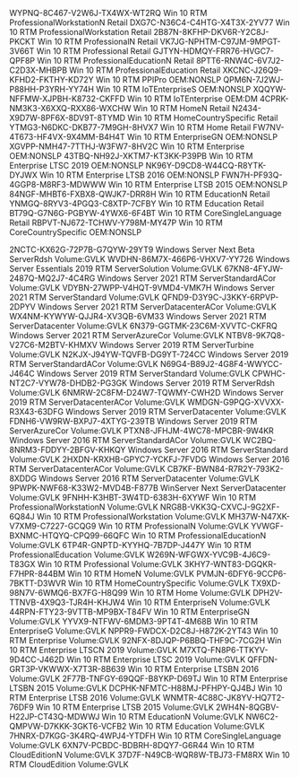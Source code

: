 WYPNQ-8C467-V2W6J-TX4WX-WT2RQ	Win 10 RTM ProfessionalWorkstationN Retail
DXG7C-N36C4-C4HTG-X4T3X-2YV77	Win 10 RTM ProfessionalWorkstation Retail
2B87N-8KFHP-DKV6R-Y2C8J-PKCKT	Win 10 RTM ProfessionalN Retail
VK7JG-NPHTM-C97JM-9MPGT-3V66T	Win 10 RTM Professional Retail
GJTYN-HDMQY-FRR76-HVGC7-QPF8P	Win 10 RTM ProfessionalEducationN Retail
8PTT6-RNW4C-6V7J2-C2D3X-MHBPB	Win 10 RTM ProfessionalEducation Retail
XKCNC-J26Q9-KFHD2-FKTHY-KD72Y	Win 10 RTM PPIPro OEM:NONSLP
QPM6N-7J2WJ-P88HH-P3YRH-YY74H	Win 10 RTM IoTEnterpriseS OEM:NONSLP
XQQYW-NFFMW-XJPBH-K8732-CKFFD	Win 10 RTM IoTEnterprise OEM:DM
4CPRK-NM3K3-X6XXQ-RXX86-WXCHW	Win 10 RTM HomeN Retail
N2434-X9D7W-8PF6X-8DV9T-8TYMD	Win 10 RTM HomeCountrySpecific Retail
YTMG3-N6DKC-DKB77-7M9GH-8HVX7	Win 10 RTM Home Retail
FW7NV-4T673-HF4VX-9X4MM-B4H4T	Win 10 RTM EnterpriseGN OEM:NONSLP
XGVPP-NMH47-7TTHJ-W3FW7-8HV2C	Win 10 RTM Enterprise OEM:NONSLP
43TBQ-NH92J-XKTM7-KT3KK-P39PB	Win 10 RTM Enterprise LTSC 2019 OEM:NONSLP
NK96Y-D9CD8-W44CQ-R8YTK-DYJWX	Win 10 RTM Enterprise LTSB 2016 OEM:NONSLP
FWN7H-PF93Q-4GGP8-M8RF3-MDWWW	Win 10 RTM Enterprise LTSB 2015 OEM:NONSLP
84NGF-MHBT6-FXBX8-QWJK7-DRR8H	Win 10 RTM EducationN Retail
YNMGQ-8RYV3-4PGQ3-C8XTP-7CFBY	Win 10 RTM Education Retail
BT79Q-G7N6G-PGBYW-4YWX6-6F4BT	Win 10 RTM CoreSingleLanguage Retail
RBPVT-NJ672-TCHWV-Y798M-MY47P	Win 10 RTM CoreCountrySpecific OEM:NONSLP

2NCTC-KX62G-72P7B-G7QYW-29YT9	Windows Server Next Beta ServerRdsh Volume:GVLK
WVDHN-86M7X-466P6-VHXV7-YY726	Windows Server Essentials 2019 RTM ServerSolution Volume:GVLK
67KN8-4FYJW-2487Q-MQ2J7-4C4RG	Windows Server 2021 RTM ServerStandardACor Volume:GVLK
VDYBN-27WPP-V4HQT-9VMD4-VMK7H	Windows Server 2021 RTM ServerStandard Volume:GVLK
QFND9-D3Y9C-J3KKY-6RPVP-2DPYV	Windows Server 2021 RTM ServerDatacenterACor Volume:GVLK
WX4NM-KYWYW-QJJR4-XV3QB-6VM33	Windows Server 2021 RTM ServerDatacenter Volume:GVLK
6N379-GGTMK-23C6M-XVVTC-CKFRQ	Windows Server 2021 RTM ServerAzureCor Volume:GVLK
NTBV8-9K7Q8-V27C6-M2BTV-KHMXV	Windows Server 2019 RTM ServerTurbine Volume:GVLK
N2KJX-J94YW-TQVFB-DG9YT-724CC	Windows Server 2019 RTM ServerStandardACor Volume:GVLK
N69G4-B89J2-4G8F4-WWYCC-J464C	Windows Server 2019 RTM ServerStandard Volume:GVLK
CPWHC-NT2C7-VYW78-DHDB2-PG3GK	Windows Server 2019 RTM ServerRdsh Volume:GVLK
6NMRW-2C8FM-D24W7-TQWMY-CWH2D	Windows Server 2019 RTM ServerDatacenterACor Volume:GVLK
WMDGN-G9PQG-XVVXX-R3X43-63DFG	Windows Server 2019 RTM ServerDatacenter Volume:GVLK
FDNH6-VW9RW-BXPJ7-4XTYG-239TB	Windows Server 2019 RTM ServerAzureCor Volume:GVLK
PTXN8-JFHJM-4WC78-MPCBR-9W4KR	Windows Server 2016 RTM ServerStandardACor Volume:GVLK
WC2BQ-8NRM3-FDDYY-2BFGV-KHKQY	Windows Server 2016 RTM ServerStandard Volume:GVLK
2HXDN-KRXHB-GPYC7-YCKFJ-7FVDG	Windows Server 2016 RTM ServerDatacenterACor Volume:GVLK
CB7KF-BWN84-R7R2Y-793K2-8XDDG	Windows Server 2016 RTM ServerDatacenter Volume:GVLK
9PWPK-NWF68-K33W2-MVD4B-F877B	WinServer Next ServerDatacenter Volume:GVLK
9FNHH-K3HBT-3W4TD-6383H-6XYWF	Win 10 RTM ProfessionalWorkstationN Volume:GVLK
NRG8B-VKK3Q-CXVCJ-9G2XF-6Q84J	Win 10 RTM ProfessionalWorkstation Volume:GVLK
MH37W-N47XK-V7XM9-C7227-GCQG9	Win 10 RTM ProfessionalN Volume:GVLK
YVWGF-BXNMC-HTQYQ-CPQ99-66QFC	Win 10 RTM ProfessionalEducationN Volume:GVLK
6TP4R-GNPTD-KYYHQ-7B7DP-J447Y	Win 10 RTM ProfessionalEducation Volume:GVLK
W269N-WFGWX-YVC9B-4J6C9-T83GX	Win 10 RTM Professional Volume:GVLK
3KHY7-WNT83-DGQKR-F7HPR-844BM	Win 10 RTM HomeN Volume:GVLK
PVMJN-6DFY6-9CCP6-7BKTT-D3WVR	Win 10 RTM HomeCountrySpecific Volume:GVLK
TX9XD-98N7V-6WMQ6-BX7FG-H8Q99	Win 10 RTM Home Volume:GVLK
DPH2V-TTNVB-4X9Q3-TJR4H-KHJW4	Win 10 RTM EnterpriseN Volume:GVLK
44RPN-FTY23-9VTTB-MP9BX-T84FV	Win 10 RTM EnterpriseGN Volume:GVLK
YYVX9-NTFWV-6MDM3-9PT4T-4M68B	Win 10 RTM EnterpriseG Volume:GVLK
NPPR9-FWDCX-D2C8J-H872K-2YT43	Win 10 RTM Enterprise Volume:GVLK
92NFX-8DJQP-P6BBQ-THF9C-7CG2H	Win 10 RTM Enterprise LTSCN 2019 Volume:GVLK
M7XTQ-FN8P6-TTKYV-9D4CC-J462D	Win 10 RTM Enterprise LTSC 2019 Volume:GVLK
QFFDN-GRT3P-VKWWX-X7T3R-8B639	Win 10 RTM Enterprise LTSBN 2016 Volume:GVLK
2F77B-TNFGY-69QQF-B8YKP-D69TJ	Win 10 RTM Enterprise LTSBN 2015 Volume:GVLK
DCPHK-NFMTC-H88MJ-PFHPY-QJ4BJ	Win 10 RTM Enterprise LTSB 2016 Volume:GVLK
WNMTR-4C88C-JK8YV-HQ7T2-76DF9	Win 10 RTM Enterprise LTSB 2015 Volume:GVLK
2WH4N-8QGBV-H22JP-CT43Q-MDWWJ	Win 10 RTM EducationN Volume:GVLK
NW6C2-QMPVW-D7KKK-3GKT6-VCFB2	Win 10 RTM Education Volume:GVLK
7HNRX-D7KGG-3K4RQ-4WPJ4-YTDFH	Win 10 RTM CoreSingleLanguage Volume:GVLK
6XN7V-PCBDC-BDBRH-8DQY7-G6R44	Win 10 RTM CloudEditionN Volume:GVLK
37D7F-N49CB-WQR8W-TBJ73-FM8RX	Win 10 RTM CloudEdition Volume:GVLK
